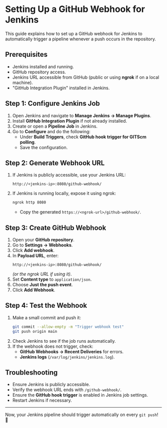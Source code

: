 # Setting Up a GitHub Webhook for Jenkins

This guide explains how to set up a GitHub webhook for Jenkins to automatically trigger a pipeline whenever a push occurs in the repository.

## Prerequisites
- Jenkins installed and running.
- GitHub repository access.
- Jenkins URL accessible from GitHub (public or using **ngrok** if on a local machine).
- "GitHub Integration Plugin" installed in Jenkins.

## Step 1: Configure Jenkins Job
1. Open Jenkins and navigate to **Manage Jenkins → Manage Plugins**.
2. Install **GitHub Integration Plugin** if not already installed.
3. Create or open a **Pipeline Job** in Jenkins.
4. Go to **Configure** and do the following:
   - Under **Build Triggers**, check **GitHub hook trigger for GITScm polling**.
   - Save the configuration.

## Step 2: Generate Webhook URL
1. If Jenkins is publicly accessible, use your Jenkins URL:
   ```
   http://<jenkins-ip>:8080/github-webhook/
   ```
2. If Jenkins is running locally, expose it using ngrok:
   ```sh
   ngrok http 8080
   ```
   - Copy the generated `https://<ngrok-url>/github-webhook/`.

## Step 3: Create GitHub Webhook
1. Open your **GitHub repository**.
2. Go to **Settings → Webhooks**.
3. Click **Add webhook**.
4. In **Payload URL**, enter:
   ```
   http://<jenkins-ip>:8080/github-webhook/
   ```
   *(or the ngrok URL if using it)*.
5. Set **Content type** to `application/json`.
6. Choose **Just the push event**.
7. Click **Add Webhook**.

## Step 4: Test the Webhook
1. Make a small commit and push it:
   ```sh
   git commit --allow-empty -m "Trigger webhook test"
   git push origin main
   ```
2. Check Jenkins to see if the job runs automatically.
3. If the webhook does not trigger, check:
   - **GitHub Webhooks → Recent Deliveries** for errors.
   - **Jenkins logs** (`/var/log/jenkins/jenkins.log`).

## Troubleshooting
- Ensure Jenkins is publicly accessible.
- Verify the webhook URL ends with `/github-webhook/`.
- Ensure the **GitHub hook trigger** is enabled in Jenkins job settings.
- Restart Jenkins if necessary.

---
Now, your Jenkins pipeline should trigger automatically on every `git push`! 🚀

